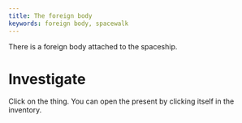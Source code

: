 ```yaml
---
title: The foreign body
keywords: foreign body, spacewalk
---
```


There is a foreign body attached to the spaceship.

# Investigate
Click on the thing. You can open the present by clicking itself in the inventory.

